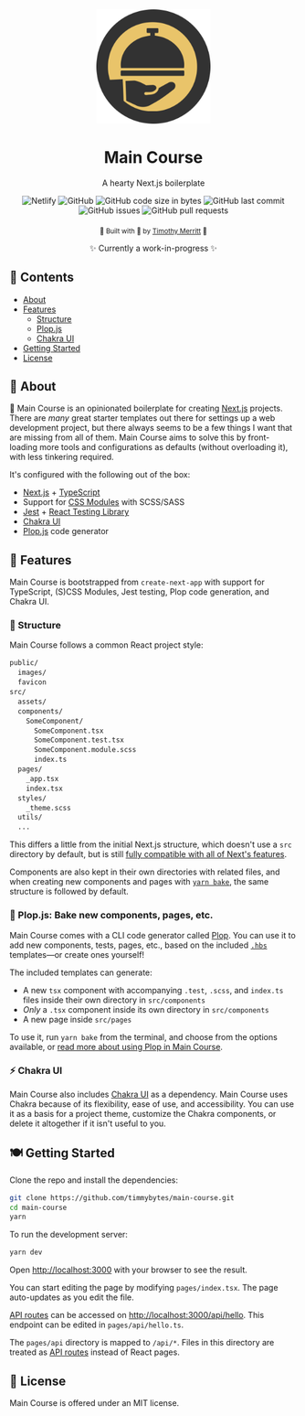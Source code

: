 <!-- Header Content -->

<div align="center">
  <img src="/public/Icon-Dark.svg" width="200px" alt="Next Dish Logo" />
  <h1>Main Course</h1>
</div>

<div align="center">
  <p>A hearty Next.js boilerplate</p>
</div>

<div align="center">
  <img alt="Netlify" src="https://img.shields.io/netlify/8fda250e-338f-4ad0-b887-dbf08ff7781e">
  <img alt="GitHub" src="https://img.shields.io/github/license/timmybytes/main-course">
  <img alt="GitHub code size in bytes" src="https://img.shields.io/github/languages/code-size/timmybytes/main-course">
  <img alt="GitHub last commit" src="https://img.shields.io/github/last-commit/timmybytes/main-course">
  <img alt="GitHub issues" src="https://img.shields.io/github/issues-raw/timmybytes/main-course">
  <img alt="GitHub pull requests" src="https://img.shields.io/github/issues-pr/timmybytes/main-course">
</div>

<p align="center">
  <sub>🍴 Built with 🍲 by <a href="https://timmybytes.com"target="_blank"rel="noopener noreferrer">Timothy Merritt</a> 🍴</sub>
</p>

<!-- prettier-ignore -->
<p align="center">
  ✨ Currently a work-in-progress ✨
</p>

<!-- Main Content -->

## 🍛 Contents

- [About](#about)
- [Features](#features)
  - [Structure](#structure)
  - [Plop.js](#bake-new-components-pages-etc-with-plopjs)
  - [Chakra UI](#️chakra-ui)
- [Getting Started](#getting-started)
- [License](./LICENSE)

## 🥘 About

🥙 Main Course is an opinionated boilerplate for creating [Next.js](https://nextjs.org/) projects. There are _many_ great starter templates out there for settings up a web development project, but there always seems to be a few things I want that are missing from all of them. Main Course aims to solve this by front-loading more tools and configurations as defaults (without overloading it), with less tinkering required.

It's configured with the following out of the box:

- [Next.js](https//nextjs.org) + [TypeScript](https://www.typescriptlang.org/)
- Support for [CSS Modules](https://github.com/css-modules/css-modules) with SCSS/SASS
- [Jest](https://github.com/facebook/jest) + [React Testing Library](https://github.com/testing-library/react-testing-library)
- [Chakra UI](https://chakra-ui.com/)
- [Plop.js](https://github.com/plopjs/plop) code generator

## 🍡 Features

Main Course is bootstrapped from `create-next-app` with support for TypeScript, (S)CSS Modules, Jest testing, Plop code generation, and Chakra UI.

### 🍱 Structure

Main Course follows a common React project style:

```bash
public/
  images/
  favicon
src/
  assets/
  components/
    SomeComponent/
      SomeComponent.tsx
      SomeComponent.test.tsx
      SomeComponent.module.scss
      index.ts
  pages/
    _app.tsx
    index.tsx
  styles/
    _theme.scss
  utils/
  ...
```

This differs a little from the initial Next.js structure, which doesn't use a `src` directory by default, but is still [fully compatible with all of Next's features](https://nextjs.org/docs/advanced-features/src-directory).

Components are also kept in their own directories with related files, and when creating new components and pages with [`yarn bake`](./docs/plop.md), the same structure is followed by default.

### 🧁 Plop.js: Bake new components, pages, etc.

Main Course comes with a CLI code generator called [Plop](https://plopjs.com). You can use it to add new components, tests, pages, etc., based on the included [`.hbs`](https://handlebarsjs.com/guide/) templates—or create ones yourself!

The included templates can generate:

- A new `tsx` component with accompanying `.test`, `.scss`, and `index.ts` files inside their own directory in `src/components`
- _Only_ a `.tsx` component inside its own directory in `src/components`
- A new page inside `src/pages`

To use it, run `yarn bake` from the terminal, and choose from the options available, or [read more about using Plop in Main Course](docs/plop.md).

### ⚡️ Chakra UI

Main Course also includes [Chakra UI](https://chakra-ui.com/) as a dependency. Main Course uses Chakra because of its flexibility, ease of use, and accessibility. You can use it as a basis for a project theme, customize the Chakra components, or delete it altogether if it isn't useful to you.

## 🍽 Getting Started

Clone the repo and install the dependencies:

```bash
git clone https://github.com/timmybytes/main-course.git
cd main-course
yarn
```

To run the development server:

```bash
yarn dev
```

Open [http://localhost:3000](http://localhost:3000) with your browser to see the result.

You can start editing the page by modifying `pages/index.tsx`. The page auto-updates as you edit the file.

[API routes](https://nextjs.org/docs/api-routes/introduction) can be accessed on [http://localhost:3000/api/hello](http://localhost:3000/api/hello). This endpoint can be edited in `pages/api/hello.ts`.

The `pages/api` directory is mapped to `/api/*`. Files in this directory are treated as [API routes](https://nextjs.org/docs/api-routes/introduction) instead of React pages.

## 📄 License

Main Course is offered under an MIT license.
